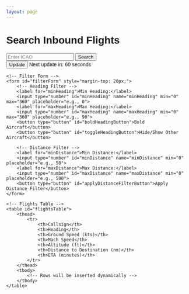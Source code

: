 ```yaml
---
layout: page
---
```


<style>
body {
    font-family: Arial, sans-serif;
    margin: 20px;
}
.container {
    max-width: 800px;
    margin: auto;
}
table {
    width: 100%;
    border-collapse: collapse;
    margin-top: 20px;
}
th, td {
    border: 1px solid #ddd;
    padding: 8px;
    text-align: center;
}
th {
    background-color: #f4f4f4;
}
</style>

<body>
<div class="container">
    <h1>Search Inbound Flights</h1>
    <!-- Search Form -->
    <div id="searchForm">
    <input type="text" id="icao" placeholder="Enter ICAO">
    <button id="searchButton">Search</button>
</div>
    <button type="button" id="updateButton">Update</button>
    <button type="button" id="stopUpdateButton" style="display: none;">Stop Update</button>
    <span id="countdownTimer">Next update in: 60 seconds</span>

    <!-- Filter Form -->
    <form id="filterForm" style="margin-top: 20px;">
        <!-- Heading Filter -->
        <label for="minHeading">Min Heading:</label>
        <input type="number" id="minHeading" name="minHeading" min="0" max="360" placeholder="e.g., 0">
        <label for="maxHeading">Max Heading:</label>
        <input type="number" id="maxHeading" name="maxHeading" min="0" max="360" placeholder="e.g., 90">
        <button type="button" id="boldHeadingButton">Bold Aircraft</button>
        <button type="button" id="toggleHeadingButton">Hide/Show Other Aircraft</button>

        <!-- Distance Filter -->
        <label for="minDistance">Min Distance:</label>
        <input type="number" id="minDistance" name="minDistance" min="0" placeholder="e.g., 50">
        <label for="maxDistance">Max Distance:</label>
        <input type="number" id="maxDistance" name="maxDistance" min="0" placeholder="e.g., 500">
        <button type="button" id="applyDistanceFilterButton">Apply Distance Filter</button>
    </form>

    <!-- Flights Table -->
    <table id="flightsTable">
        <thead>
            <tr>
                <th>Callsign</th>
                <th>Heading</th>
                <th>Ground Speed (kts)</th>
                <th>Mach Speed</th>
                <th>Altitude (ft)</th>
                <th>Distance to Destination (nm)</th>
                <th>ETA (minutes)</th>
            </tr>
        </thead>
        <tbody>
            <!-- Rows will be inserted dynamically -->
        </tbody>
    </table>
</div>
<script src="/js/if-tools.js"></script>
</body>